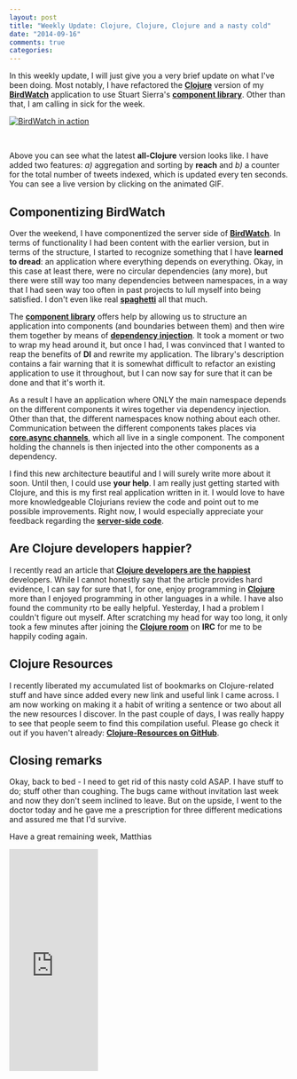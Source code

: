 ```yaml
---
layout: post
title: "Weekly Update: Clojure, Clojure, Clojure and a nasty cold"
date: "2014-09-16"
comments: true
categories: 
---
```

In this weekly update, I will just give you a very brief update on what I've been doing. Most notably, I have refactored the **[Clojure](http://clojure.org)** version of my **[BirdWatch](https://github.com/matthiasn/BirdWatch)** application to use Stuart Sierra's **[component library](https://github.com/stuartsierra/component)**. Other than that, I am calling in sick for the week. 

<!-- more -->

<a href="http://birdwatch2.matthiasnehlsen.com" target="_blank"><img class="left" src="/images/bw-clj.gif" title="BirdWatch in action" alt="BirdWatch in action"></a>

<br />

Above you can see what the latest **all-Clojure** version looks like. I have added two features: *a)* aggregation and sorting by **reach** and *b)* a counter for the total number of tweets indexed, which is updated every ten seconds. You can see a live version by clicking on the animated GIF.

## Componentizing BirdWatch
Over the weekend, I have componentized the server side of **[BirdWatch](https://github.com/matthiasn/birdwatch/)**. In terms of functionality I had been content with the earlier version, but in terms of the structure, I started to recognize something that I have **learned to dread**: an application where everything depends on everything. Okay, in this case at least there, were no circular dependencies (any more), but there were still way too many dependencies between namespaces, in a way that I had seen way too often in past projects to lull myself into being satisfied. I don't even like real **[spaghetti](http://en.wikipedia.org/wiki/Spaghetti)** all that much.

The **[component library](https://github.com/stuartsierra/component)** offers help by allowing us to structure an application into components (and boundaries between them) and then wire them together by means of **[dependency injection](http://en.wikipedia.org/wiki/Dependency_injection)**. It took a moment or two to wrap my head around it, but once I had, I was convinced that I wanted to reap the benefits of **DI** and rewrite my application. The library's description contains a fair warning that it is somewhat difficult to refactor an existing application to use it throughout, but I can now say for sure that it can be done and that it's worth it.

As a result I have an application where ONLY the main namespace depends on the different components it wires together via dependency injection. Other than that, the different namespaces know nothing about each other. Communication between the different components takes places via **[core.async channels](https://github.com/clojure/core.async)**, which all live in a single component. The component holding the channels is then injected into the other components as a dependency.

I find this new architecture beautiful and I will surely write more about it soon. Until then, I could use **your help**. I am really just getting started with Clojure, and this is my first real application written in it. I would love to have more knowledgeable Clojurians review the code and point out to me possible improvements. Right now, I would especially appreciate your feedback regarding the **[server-side code](https://github.com/matthiasn/BirdWatch/tree/master/Clojure-Websockets/src/clj/birdwatch)**.

## Are Clojure developers happier?
I recently read an article that **[Clojure developers are the happiest](http://www.itworld.com/big-data/433057/clojure-developers-are-happiest-developers)** developers. While I cannot honestly say that the article provides hard evidence, I can say for sure that I, for one, enjoy programming in **[Clojure](http://clojure.org)** more than I enjoyed programming in other languages in a while. I have also found the community rto be eally helpful. Yesterday, I had a problem I couldn't figure out myself. After scratching my head for way too long, it only took a few minutes after joining the **[Clojure room](http://clojure-log.n01se.net/date/2014-09-16.html)** on **IRC** for me to be happily coding again.

## Clojure Resources
I recently liberated my accumulated list of bookmarks on Clojure-related stuff and have since added every new link and useful link I came across. I am now working on making it a habit of writing a sentence or two about all the new resources I discover. In the past couple of days, I was really happy to see that people seem to find this compilation useful. Please go check it out if you haven't already: **[Clojure-Resources on GitHub](https://github.com/matthiasn/Clojure-Resources)**.

## Closing remarks
Okay, back to bed - I need to get rid of this nasty cold ASAP. I have stuff to do; stuff other than coughing. The bugs came without invitation last week and now they don't seem inclined to leave. But on the upside, I went to the doctor today and he gave me a prescription for three different medications and assured me that I'd survive.

Have a great remaining week,
Matthias

<iframe width="160" height="400" src="https://leanpub.com/building-a-system-in-clojure/embed" frameborder="0" allowtransparency="true"></iframe>